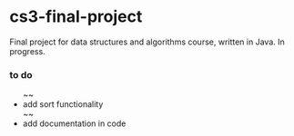 # cs3-final-project
Final project for data structures and algorithms course, written in Java. In progress.

<h3> to do</h3>
<ul>
  ~~<li>add sort functionality</li>~~
  <li>add documentation in code</li>
</ul>
  

